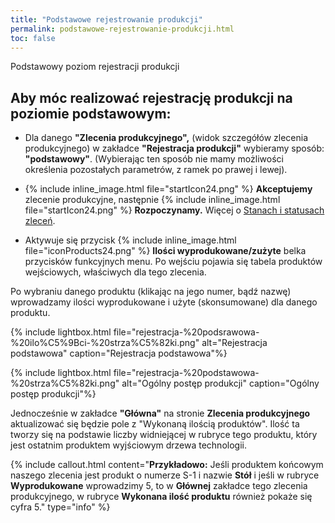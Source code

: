 ```yaml
---
title: "Podstawowe rejestrowanie produkcji"
permalink: podstawowe-rejestrowanie-produkcji.html
toc: false
---
```

Podstawowy poziom rejestracji produkcji

## Aby móc realizować rejestrację produkcji na poziomie podstawowym:

- Dla danego **"Zlecenia produkcyjnego",** (widok szczegółów zlecenia produkcyjnego) w zakładce **"Rejestracja produkcji"** wybieramy sposób: **"podstawowy"**. (Wybierając ten sposób nie mamy możliwości określenia pozostałych parametrów, z ramek po prawej i lewej).  
  
- {% include inline_image.html file="startIcon24.png" %} **Akceptujemy** zlecenie produkcyjne, następnie {% include inline_image.html file="startIcon24.png" %} **Rozpoczynamy.** Więcej o [Stanach i statusach zleceń](/stany-i-statusy-zlecen).  
  
- Aktywuje się przycisk {% include inline_image.html file="iconProducts24.png" %} **Ilości wyprodukowane/zużyte** belka przycisków funkcyjnych menu. Po wejściu pojawia się tabela produktów wejściowych, właściwych dla tego zlecenia.

Po wybraniu danego produktu (klikając na jego numer, bądź nazwę) wprowadzamy ilości wyprodukowane i użyte (skonsumowane) dla danego produktu.

{% include lightbox.html file="rejestracja-%20podsrawowa-%20ilo%C5%9Bci-%20strza%C5%82ki.png" alt="Rejestracja podstawowa" caption="Rejestracja podstawowa"%}

{% include lightbox.html file="rejestracja-%20podstawowa-%20strza%C5%82ki.png" alt="Ogólny postęp produkcji" caption="Ogólny postęp produkcji"%}

Jednocześnie w zakładce **"Główna"** na stronie **Zlecenia produkcyjnego** aktualizować się będzie pole z "Wykonaną ilością produktów". Ilość ta tworzy się na podstawie liczby widniejącej w rubryce tego produktu, który jest ostatnim produktem wyjściowym drzewa technologii.

{% include callout.html content="**Przykładowo:** Jeśli produktem końcowym naszego zlecenia jest produkt o numerze S-1 i nazwie **Stół** i jeśli w rubryce **Wyprodukowane** wprowadzimy 5, to w **Głównej** zakładce tego zlecenia produkcyjnego, w rubryce **Wykonana ilość produktu** również pokaże się cyfra 5." type="info" %} 

